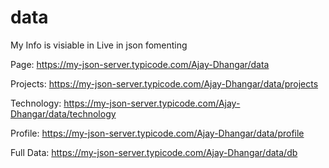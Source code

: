 # data
My Info is visiable in Live in json fomenting 

Page: https://my-json-server.typicode.com/Ajay-Dhangar/data

Projects: https://my-json-server.typicode.com/Ajay-Dhangar/data/projects

Technology: https://my-json-server.typicode.com/Ajay-Dhangar/data/technology

Profile: https://my-json-server.typicode.com/Ajay-Dhangar/data/profile

Full Data: https://my-json-server.typicode.com/Ajay-Dhangar/data/db
